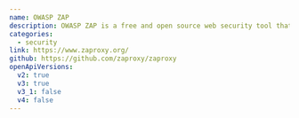 ```yaml
---
name: OWASP ZAP
description: OWASP ZAP is a free and open source web security tool that can be used manually or completely automated. It supports importing OpenAPI v2 and v3 definitions to allow an API to be thoroughly security tested.
categories:
  - security
link: https://www.zaproxy.org/
github: https://github.com/zaproxy/zaproxy
openApiVersions:
  v2: true
  v3: true
  v3_1: false
  v4: false
---
```

